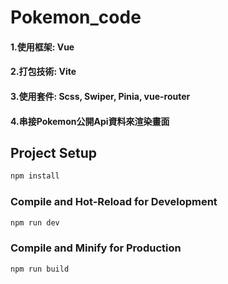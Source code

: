 # Pokemon_code
#### 1.使用框架: Vue
#### 2.打包技術: Vite
#### 3.使用套件: Scss, Swiper, Pinia, vue-router
#### 4.串接Pokemon公開Api資料來渲染畫面

## Project Setup

```sh
npm install
```
### Compile and Hot-Reload for Development

```sh
npm run dev
```

### Compile and Minify for Production

```sh
npm run build
```
